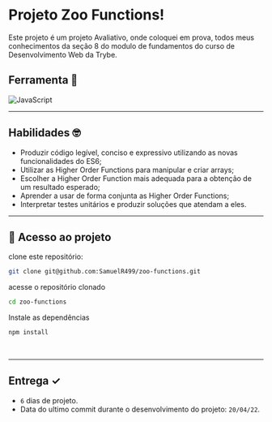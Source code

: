 # Projeto Zoo Functions!

Este projeto é um projeto Avaliativo, onde coloquei em prova, todos meus conhecimentos da seção 8 do modulo de fundamentos do curso de Desenvolvimento Web da Trybe.


## Ferramenta 🧰

![JavaScript](https://img.shields.io/badge/javascript-%23323330.svg?style=for-the-badge&logo=javascript&logoColor=%23F7DF1E)

---

## Habilidades 🤓

- Produzir código legível, conciso e expressivo utilizando as novas funcionalidades do ES6;
- Utilizar as Higher Order Functions para manipular e criar arrays;
- Escolher a Higher Order Function mais adequada para a obtenção de um resultado esperado;
- Aprender a usar de forma conjunta as Higher Order Functions;
- Interpretar testes unitários e produzir soluções que atendam a eles.

---



## 📁 Acesso ao projeto

clone este repositório:

```sh
git clone git@github.com:SamuelR499/zoo-functions.git
```

acesse o repositório clonado

```sh
cd zoo-functions
```

Instale as dependências

```sh
npm install
```

</br>

---

## Entrega ✓
  - `6` dias de projeto.
  - Data do ultimo commit durante o desenvolvimento do projeto: `20/04/22`.

